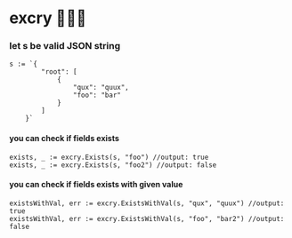 # excry 🕵🏻‍♂️
### let s be valid JSON string
```
s := `{
		"root": [
			{
				"qux": "quux",
				"foo": "bar"
			}
		]
	}`
```
#### you can check if fields exists
```
exists, _ := excry.Exists(s, "foo") //output: true
exists, _ := excry.Exists(s, "foo2") //output: false
```

#### you can check if fields exists with given value
```
existsWithVal, err := excry.ExistsWithVal(s, "qux", "quux") //output: true
existsWithVal, err := excry.ExistsWithVal(s, "foo", "bar2") //output: false
```